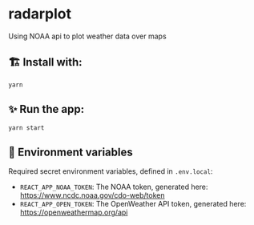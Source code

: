 # radarplot

Using NOAA api to plot weather data over maps

## 🏗️ Install with:

`yarn`

## ✨ Run the app:

`yarn start`

## 📝 Environment variables

Required secret environment variables, defined in `.env.local`:
- `REACT_APP_NOAA_TOKEN`: The NOAA token, generated here: https://www.ncdc.noaa.gov/cdo-web/token
- `REACT_APP_OPEN_TOKEN`: The OpenWeather API token, generated here: https://openweathermap.org/api